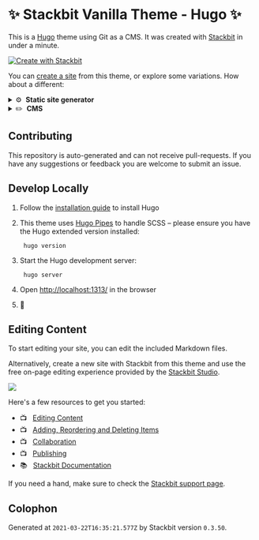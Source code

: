 # ✨ Stackbit Vanilla Theme - Hugo ✨

This is a [Hugo](https://gohugo.io) theme using Git as a CMS. It was created with [Stackbit](https://www.stackbit.com?utm_source=theme-readme&utm_medium=referral&utm_campaign=stackbit_themes) in under a minute.

[![Create with Stackbit](https://assets.stackbit.com/badge/create-with-stackbit.svg)](https://app.stackbit.com/create?theme=https://github.com/stackbit-themes/vanilla-hugo&utm_source=theme-readme&utm_medium=referral&utm_campaign=stackbit_themes)

You can [create a site](https://app.stackbit.com/create?theme=https://github.com/stackbit-themes/vanilla-hugo&utm_source=theme-readme&utm_medium=referral&utm_campaign=stackbit_themes) from this theme, or explore some variations. How about a different:

<details>
        <summary>⚙️ &nbsp;<strong>Static site generator</strong></summary>
        <ul>
                <li><a href="https://app.stackbit.com/create?theme=https://github.com/stackbit-themes/vanilla-unibit&ssg=gatsby&utm_source=theme-readme&utm_medium=referral&utm_campaign=stackbit_themes">Gatsby</a></li>
                <li><a href="https://app.stackbit.com/create?theme=https://github.com/stackbit-themes/vanilla-unibit&ssg=nextjs&utm_source=theme-readme&utm_medium=referral&utm_campaign=stackbit_themes">Next.js</a></li>
                <li><a href="https://app.stackbit.com/create?theme=https://github.com/stackbit-themes/vanilla-unibit&ssg=jekyll&utm_source=theme-readme&utm_medium=referral&utm_campaign=stackbit_themes">Jekyll</a></li>
                </ul>
</details>

<details>
        <summary>✏️ &nbsp;<strong>CMS</strong></summary>
        <ul>
                <li><a href="https://app.stackbit.com/create?theme=https://github.com/stackbit-themes/vanilla-unibit&cms=sanity&utm_source=theme-readme&utm_medium=referral&utm_campaign=stackbit_themes">Sanity</a></li>
                <li><a href="https://app.stackbit.com/create?theme=https://github.com/stackbit-themes/vanilla-unibit&cms=netlifycms&utm_source=theme-readme&utm_medium=referral&utm_campaign=stackbit_themes">Netlify CMS</a></li>
                <li><a href="https://app.stackbit.com/create?theme=https://github.com/stackbit-themes/vanilla-unibit&cms=datocms&utm_source=theme-readme&utm_medium=referral&utm_campaign=stackbit_themes">Dato CMS</a></li>
                </ul>
</details>

## Contributing

This repository is auto-generated and can not receive pull-requests. If you have any suggestions or feedback you are welcome to submit an issue.

## Develop Locally

1. Follow the [installation guide](https://gohugo.io/getting-started/installing/) to install Hugo

1. This theme uses [Hugo Pipes](https://gohugo.io/hugo-pipes/) to handle SCSS – please ensure you have the Hugo extended version installed:

        hugo version



1. Start the Hugo development server:

        hugo server

1. Open [http://localhost:1313/](http://localhost:1313/) in the browser

1. 🎉

## Editing Content

To start editing your site, you can edit the included Markdown files.

Alternatively, create a new site with Stackbit from this theme and use the free on-page editing experience provided by the [Stackbit Studio](https://stackbit.com?utm_source=theme-readme&utm_medium=referral&utm_campaign=stackbit_themes).

[![](https://i3.ytimg.com/vi/zd9lGRLVDm4/hqdefault.jpg)](https://stackbit.link/project-readme-lead-video)

Here's a few resources to get you started:

- 📺 &nbsp; [Editing Content](https://stackbit.link/project-readme-editing-video)
- 📺 &nbsp; [Adding, Reordering and Deleting Items](https://stackbit.link/project-readme-adding-video)
- 📺 &nbsp; [Collaboration](https://stackbit.link/project-readme-collaboration-video)
- 📺 &nbsp; [Publishing](https://stackbit.link/project-readme-publishing-video)
- 📚 &nbsp; [Stackbit Documentation](https://stackbit.link/project-readme-documentation)

If you need a hand, make sure to check the [Stackbit support page](https://stackbit.link/project-readme-support).

## Colophon

Generated at `2021-03-22T16:35:21.577Z` by Stackbit version `0.3.50`.